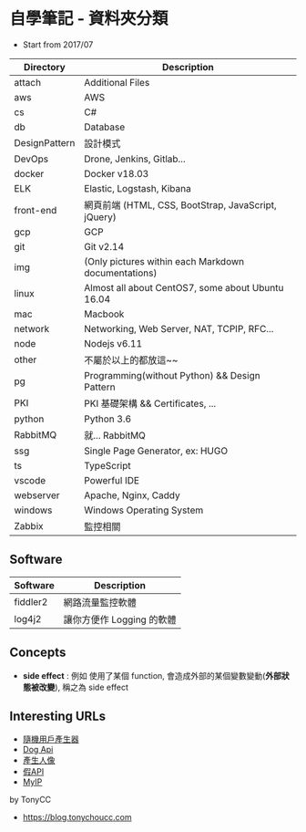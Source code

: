 # 自學筆記 - 資料夾分類

- Start from 2017/07

Directory     | Description
------------- | ------------------------
attach        | Additional Files
aws           | AWS
cs            | C#
db            | Database
DesignPattern | 設計模式
DevOps        | Drone, Jenkins, Gitlab...
docker        | Docker v18.03
ELK           | Elastic, Logstash, Kibana
front-end     | 網頁前端 (HTML, CSS, BootStrap, JavaScript, jQuery)
gcp           | GCP
git           | Git v2.14
img           | (Only pictures within each Markdown documentations)
linux         | Almost all about CentOS7, some about Ubuntu 16.04
mac           | Macbook
network       | Networking, Web Server, NAT, TCPIP, RFC...
node          | Nodejs v6.11
other         | 不屬於以上的都放這~~
pg            | Programming(without Python) && Design Pattern
PKI           | PKI 基礎架構 && Certificates, ...
python        | Python 3.6
RabbitMQ      | 就... RabbitMQ
ssg           | Single Page Generator, ex: HUGO
ts            | TypeScript
vscode        | Powerful IDE
webserver     | Apache, Nginx, Caddy
windows       | Windows Operating System
Zabbix        | 監控相關


## Software

Software     | Description
------------ | --------------------------
fiddler2     | 網路流量監控軟體
log4j2       | 讓你方便作 Logging 的軟體



## Concepts

- **side effect** : 例如 使用了某個 function, 會造成外部的某個變數變動(**外部狀態被改變**), 稱之為 side effect



## Interesting URLs

- [隨機用戶產生器](https://randomuser.me/api/)
- [Dog Api](https://dog.ceo/dog-api/)
- [產生人像](https://generated.photos/)
- [假API](https://reqres.in/)
- [MyIP](https://api.my-ip.io/ip)

by TonyCC

- https://blog.tonychoucc.com
